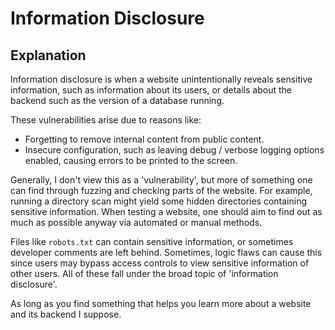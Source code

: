 # Information Disclosure

## Explanation

Information disclosure is when a website unintentionally reveals sensitive information, such as information about its users, or details about the backend such as the version of a database running.

These vulnerabilities arise due to reasons like:
* Forgetting to remove internal content from public content.
* Insecure configuration, such as leaving debug / verbose logging options enabled, causing errors to be printed to the screen.

Generally, I don't view this as a 'vulnerability', but more of something one can find through fuzzing and checking parts of the website. For example, running a directory scan might yield some hidden directories containing sensitive information. When testing a website, one should aim to find out as much as possible anyway via automated or manual methods.

Files like `robots.txt` can contain sensitive information, or sometimes developer comments are left behind. Sometimes, logic flaws can cause this since users may bypass access controls to view sensitive information of other users. All of these fall under the broad topic of 'information disclosure'. 

As long as you find something that helps you learn more about a website and its backend I suppose. 